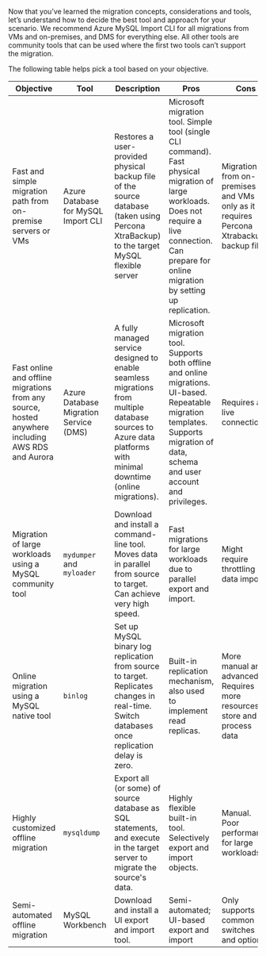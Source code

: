 Now that you’ve learned the migration concepts, considerations and tools, let’s understand how to decide the best tool and approach for your scenario. We recommend Azure MySQL Import CLI for all migrations from VMs and on-premises, and DMS for everything else. All other tools are community tools that can be used where the first two tools can’t support the migration. 

The following table helps pick a tool based on your objective. 

| Objective                                                    | Tool                                   | Description                                                  | Pros                                                         | Cons                                                         |
| ------------------------------------------------------------ | -------------------------------------- | ------------------------------------------------------------ | ------------------------------------------------------------ | ------------------------------------------------------------ |
| Fast and simple migration path from on-premise servers or VMs | Azure Database for MySQL Import CLI    | Restores a user-provided physical backup file of the source database (taken using Percona XtraBackup) to the target MySQL flexible server | Microsoft migration tool. Simple tool (single CLI command). Fast physical migration of large workloads. Does not require a live connection. Can prepare for online migration by setting up replication. | Migration from on-premises and VMs only as it requires Percona Xtrabackup backup file. |
| Fast online and offline migrations from any source, hosted anywhere including AWS RDS and Aurora | Azure Database Migration Service (DMS) | A fully managed service designed to enable seamless migrations from multiple database sources to Azure data platforms with minimal downtime (online migrations). | Microsoft migration tool. Supports both offline and online migrations. UI-based. Repeatable migration templates. Supports migration of data, schema and user account and privileges. | Requires a live connection.                                  |
| Migration of large workloads using a MySQL community tool    | `mydumper` and  `myloader`             | Download and install a command-line tool. Moves data in parallel from source to target. Can achieve very high speed. | Fast migrations for large workloads due to parallel export and import. | Might require throttling data import.                        |
| Online migration using a MySQL native tool                   | `binlog`                               | Set up MySQL binary log replication from source to target. Replicates changes in real-time. Switch databases once replication delay is zero. | Built-in replication mechanism, also used to implement read replicas. | More manual and advanced. Requires more resources to store and process data |
| Highly customized offline migration                          | `mysqldump`                            | Export all (or some) of source database as SQL statements, and execute in the target server to migrate the source's data. | Highly flexible built-in tool.  Selectively export and import objects. | Manual. Poor performance for large workloads.                 |
| Semi-automated offline migration                             | MySQL Workbench                        | Download and install a UI export and import tool.            | Semi-automated; UI-based export and import                   | Only supports common switches and options                    |

